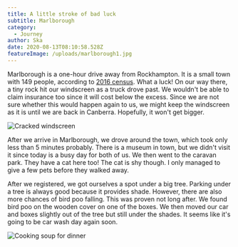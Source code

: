 ```yaml
---
title: A little stroke of bad luck
subtitle: Marlborough
category:
  - Journey
author: Ska
date: 2020-08-13T08:10:58.528Z
featureImage: /uploads/marlborough1.jpg
---
```

Marlborough is a one-hour drive away from Rockhampton. It is a small town with 149 people, according to [2016 census](https://quickstats.censusdata.abs.gov.au/census_services/getproduct/census/2016/quickstat/SSC31783). What a luck! On our way there, a tiny rock hit our windscreen as a truck drove past. We wouldn't be able to claim insurance too since it will cost below the excess. Since we are not sure whether this would happen again to us, we might keep the windscreen as it is until we are back in Canberra. Hopefully, it won't get bigger.

![Cracked windscreen](/uploads/marlborough2.jpg)

After we arrive in Marlborough, we drove around the town, which took only less than 5 minutes probably. There is a museum in town, but we didn't visit it since today is a busy day for both of us. We then went to the caravan park. They have a cat here too! The cat is shy though. I only managed to give a few pets before they walked away.

After we registered, we got ourselves a spot under a big tree. Parking under a tree is always good because it provides shade. However, there are also more chances of bird poo falling. This was proven not long after. We found bird poo on the wooden cover on one of the boxes. We then moved our car and boxes slightly out of the tree but still under the shades. It seems like it's going to be car wash day again soon.

![](/uploads/marlborough3.jpg "Cooking soup for dinner")